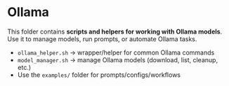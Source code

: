 # Ollama

This folder contains **scripts and helpers for working with Ollama models**.  
Use it to manage models, run prompts, or automate Ollama tasks.

- `ollama_helper.sh` → wrapper/helper for common Ollama commands  
- `model_manager.sh` → manage Ollama models (download, list, cleanup, etc.)  
- Use the `examples/` folder for prompts/configs/workflows  
